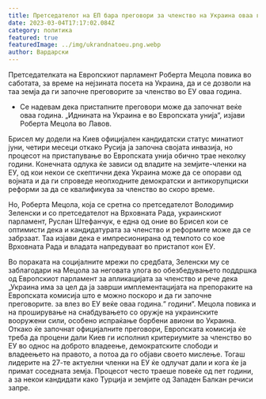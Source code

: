 ```yaml
---
title: Претседателот на ЕП бара преговори за членство на Украина оваа година
date: 2023-03-04T17:17:02.084Z
category: политика
featured: true
featuredImage: ../img/ukrandnatoeu.png.webp
author: Вардарски
---
```


Претседателката на Европскиот парламент Роберта Мецола повика во саботата, за време на нејзината посета на Украина, да и се дозволи на таа земја да ги започне преговорите за членство во ЕУ оваа година.

- Се надевам дека пристапните преговори може да започнат веќе оваа година. „Иднината на Украина е во Европската унија“, изјави Роберта Мецола во Лавов.

Брисел му додели на Киев официјален кандидатски статус минатиот јуни, четири месеци откако Русија ја започна својата инвазија, но процесот на пристапување во Европската унија обично трае неколку години. Конечната одлука ќе зависи од владите на земјите-членки на ЕУ, од кои некои се скептични дека Украина може да се опорави од војната и да ги спроведе неопходните демократски и антикорупциски реформи за да се квалификува за членство во скоро време.

Но, Роберта Мецола, која се сретна со претседателот Володимир Зеленски и со претседателот на Врховната Рада, украинскиот парламент, Руслан Штефанчук, е една од оние во Брисел кои се оптимисти дека и кандидатурата за членство и реформите може да се забрзаат. Таа изјави дека е импресионирана од темпото со кое Врховната Рада и владата напредуваат во пристапот кон ЕУ.

Во пораката на социјалните мрежи по средбата, Зеленски му се заблагодари на Мецола за неговата улога во обезбедувањето поддршка од Европскиот парламент за апликацијата за членство и рече дека „Украина има за цел да ја заврши имплементацијата на препораките на Европската комисија што е можно поскоро и да ги започне преговорите. за влез во ЕУ веќе оваа година.“ години“. Мецола повика и на проширување на снабдувањето со оружје на украинските вооружени сили, особено испраќање борбени авиони во Украина.
Откако ќе започнат официјалните преговори, Европската комисија ќе треба да процени дали Киев ги исполнил критериумите за членство во ЕУ во однос на доброто владеење, демократските слободи и владеењето на правото, а потоа да го објави своето мислење. Тогаш лидерите на 27-те актуелни членки на ЕУ ќе одлучат дали и кога ќе ја примат соседната земја. Процесот често траеше повеќе од пет години, а за некои кандидати како Турција и земјите од Западен Балкан речиси запре.
